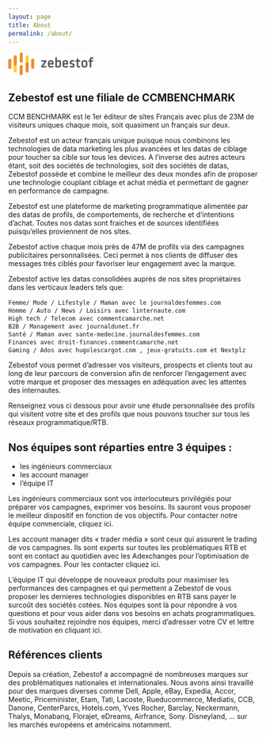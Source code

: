 ```yaml
---
layout: page
title: About
permalink: /about/
---
```


![zbo logo](/images/logo.png)

## Zebestof est une filiale de CCMBENCHMARK

CCM BENCHMARK est le 1er éditeur de sites Français avec plus de 23M de visiteurs uniques chaque mois, soit quasiment un français sur deux.
 
Zebestof est un acteur français unique puisque nous combinons les technologies de data marketing les plus avancées et les datas de ciblage pour toucher sa cible sur tous les devices. A l’inverse des autres acteurs étant, soit des sociétés de technologies, soit des sociétés de datas, Zebestof possède et combine le meilleur des deux mondes afin de proposer une technologie couplant ciblage et achat média et permettant de gagner en performance de campagne.
 
Zebestof est une plateforme de marketing programmatique alimentée par des datas de profils, de comportements, de recherche et d’intentions d’achat. Toutes nos datas sont fraiches et de sources identifiées puisqu’elles proviennent de nos sites.
 
Zebestof active chaque mois près de 47M de profils via des campagnes publicitaires personnalisées. Ceci permet à nos clients de diffuser des messages très ciblés pour favoriser leur engagement avec la marque.
 
Zebestof active les datas consolidées auprès de nos sites propriétaires dans les verticaux leaders tels que:

    Femme/ Mode / Lifestyle / Maman avec le journaldesfemmes.com
    Homme / Auto / News / Loisirs avec linternaute.com
    High tech / Telecom avec commentcamarche.net
    B2B / Management avec journaldunet.fr
    Santé / Maman avec sante-medecine.journaldesfemmes.com
    Finances avec droit-finances.commentcamarche.net
    Gaming / Ados avec hugolescargot.com , jeux-gratuits.com et Nextplz
 
Zebestof vous permet d’adresser vos visiteurs, prospects et clients tout au long de leur parcours de conversion afin de renforcer l’engagement avec votre marque et proposer des messages en adéquation avec les attentes des internautes.
 
Renseignez vous ci dessous pour avoir une étude personnalisée des profils qui visitent votre site et des profils que nous pouvons toucher sur tous les réseaux programmatique/RTB.

## Nos équipes sont réparties entre 3 équipes :

  - les ingénieurs commerciaux 
  - les account manager
  - l’équipe IT
 
Les ingénieurs commerciaux sont vos interlocuteurs privilégiés pour préparer vos campagnes, exprimer vos besoins. Ils sauront vous proposer le meilleur dispositif en fonction de vos objectifs. Pour contacter notre équipe commerciale, cliquez ici.

Les account manager dits « trader média » sont ceux qui assurent le trading de vos campagnes. Ils sont experts sur toutes les problématiques RTB et sont en contact au quotidien avec les Adexchanges pour l’optimisation de vos campagnes. Pour les contacter cliquez ici.

L’équipe IT qui développe de nouveaux produits pour maximiser les performances des campagnes et qui permettent a Zebestof de vous proposer les dernieres technologies disponibles en RTB sans payer le surcoût des sociétés cotées.
Nos équipes sont là pour répondre à vos questions et pour vous aider dans vos besoins en achats programmatiques. Si vous souhaitez rejoindre nos équipes, merci d’adresser votre CV et lettre de motivation en cliquant ici.

## Références clients

Depuis sa création, Zebestof a accompagné de nombreuses marques sur des problématiques nationales et internationales. Nous avons ainsi travaillé pour des marques diverses comme Dell, Apple, eBay, Expedia, Accor, Meetic, Priceminister, Etam, Tati, Lacoste, 
Rueducommerce, Mediatis, CCB, Danone, CenterParcs, Hotels.com, Yves Rocher, Barclay, Neckermann, Thalys, Monabanq, Florajet, eDreams, Airfrance, Sony. Disneyland, … sur les marchés européens et américains notamment.
